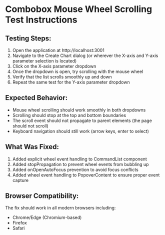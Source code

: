 # Combobox Mouse Wheel Scrolling Test Instructions

## Testing Steps:

1. Open the application at http://localhost:3001
2. Navigate to the Create Chart dialog (or wherever the X-axis and Y-axis parameter selection is located)
3. Click on the X-axis parameter dropdown
4. Once the dropdown is open, try scrolling with the mouse wheel
5. Verify that the list scrolls smoothly up and down
6. Repeat the same test for the Y-axis parameter dropdown

## Expected Behavior:
- Mouse wheel scrolling should work smoothly in both dropdowns
- Scrolling should stop at the top and bottom boundaries
- The scroll event should not propagate to parent elements (the page should not scroll)
- Keyboard navigation should still work (arrow keys, enter to select)

## What Was Fixed:
1. Added explicit wheel event handling to CommandList component
2. Added stopPropagation to prevent wheel events from bubbling up
3. Added onOpenAutoFocus prevention to avoid focus conflicts
4. Added wheel event handling to PopoverContent to ensure proper event capture

## Browser Compatibility:
The fix should work in all modern browsers including:
- Chrome/Edge (Chromium-based)
- Firefox
- Safari
